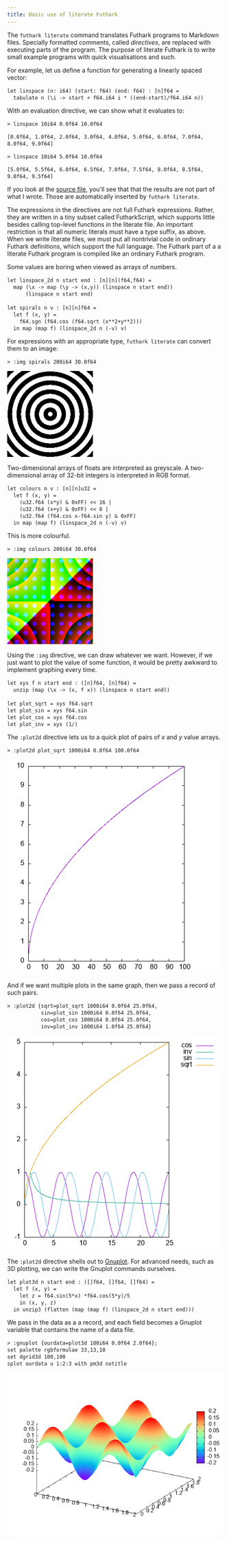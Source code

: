 ```yaml
---
title: Basic use of literate Futhark
---
```


The ``futhark literate`` command translates Futhark programs to
Markdown files.  Specially formatted comments, called *directives*,
are replaced with executing parts of the program.  The purpose of
literate Futhark is to write small example
programs with quick visualisations and such.

For example, let us define a function for generating a linearly
spaced vector:

```futhark
let linspace (n: i64) (start: f64) (end: f64) : [n]f64 =
  tabulate n (\i -> start + f64.i64 i * ((end-start)/f64.i64 n))
```

With an evaluation directive, we can show what it evaluates to:

```
> linspace 10i64 0.0f64 10.0f64
```

```
[0.0f64, 1.0f64, 2.0f64, 3.0f64, 4.0f64, 5.0f64, 6.0f64, 7.0f64, 8.0f64, 9.0f64]
```


```
> linspace 10i64 5.0f64 10.0f64
```

```
[5.0f64, 5.5f64, 6.0f64, 6.5f64, 7.0f64, 7.5f64, 8.0f64, 8.5f64, 9.0f64, 9.5f64]
```


If you look at the [source file](literate-basics.fut), you'll see
that that the results are not part of what I wrote.  Those are
automatically inserted by ``futhark literate``.

The expressions in the directives are not full Futhark expressions.
Rather, they are written in a tiny subset called FutharkScript,
which supports little besides calling top-level functions in the
literate file.  An important restriction is that all numeric literals
must have a type suffix, as above.  When we write literate files, we
must put all nontrivial code in ordinary Futhark definitions, which
support the full language.  The Futhark part of a a literate Futhark program is
compiled like an ordinary Futhark program.

Some values are boring when viewed as arrays of numbers.

```futhark
let linspace_2d n start end : [n][n](f64,f64) =
  map (\x -> map (\y -> (x,y)) (linspace n start end))
      (linspace n start end)

let spirals n v : [n][n]f64 =
  let f (x, y) =
    f64.sgn (f64.cos (f64.sqrt (x**2+y**2)))
  in map (map f) (linspace_2d n (-v) v)
```

For expressions with an appropriate type, ``futhark literate`` can
convert them to an image:

```
> :img spirals 200i64 30.0f64
```


![](literate-basics-img/img14.png)


Two-dimensional arrays of floats are interpreted as greyscale.  A
two-dimensional array of 32-bit integers is interpreted in RGB
format.

```futhark
let colours n v : [n][n]u32 =
  let f (x, y) =
    (u32.f64 (x*y) & 0xFF) << 16 |
    (u32.f64 (x+y) & 0xFF) << 8 |
    (u32.f64 (f64.cos x-f64.sin y) & 0xFF)
  in map (map f) (linspace_2d n (-v) v)
```

This is more colourful.

```
> :img colours 200i64 30.0f64
```


![](literate-basics-img/img20.png)


Using the `:img` directive, we can draw whatever we want.
However, if we just want to plot the value of some function, it
would be pretty awkward to implement graphing every time.

```futhark
let xys f n start end : ([n]f64, [n]f64) =
  unzip (map (\x -> (x, f x)) (linspace n start end))

let plot_sqrt = xys f64.sqrt
let plot_sin = xys f64.sin
let plot_cos = xys f64.cos
let plot_inv = xys (1/)
```

The `:plot2d` directive lets us to a quick plot of pairs of *x* and
*y* value arrays.

```
> :plot2d plot_sqrt 1000i64 0.0f64 100.0f64
```


![](literate-basics-img/plot26.png)


And if we want multiple plots in the same graph, then we pass a
record of such pairs.

```
> :plot2d {sqrt=plot_sqrt 1000i64 0.0f64 25.0f64,
           sin=plot_sin 1000i64 0.0f64 25.0f64,
           cos=plot_cos 1000i64 0.0f64 25.0f64,
           inv=plot_inv 1000i64 1.0f64 25.0f64}
```


![](literate-basics-img/plot30.png)


The `:plot2d` directive shells out to
[Gnuplot](http://www.gnuplot.info/).  For advanced needs, such as
3D plotting, we can write the Gnuplot commands ourselves.

```futhark
let plot3d n start end : ([]f64, []f64, []f64) =
  let f (x, y) =
    let z = f64.sin(5*x) *f64.cos(5*y)/5
    in (x, y, z)
  in unzip3 (flatten (map (map f) (linspace_2d n start end)))
```

We pass in the data as a a record, and each field becomes a Gnuplot
variable that contains the name of a data file.

```
> :gnuplot {ourdata=plot3d 100i64 0.0f64 2.0f64};
set palette rgbformulae 33,13,10
set dgrid3d 100,100
splot ourdata u 1:2:3 with pm3d notitle
```


![](literate-basics-img/plot36.png)

